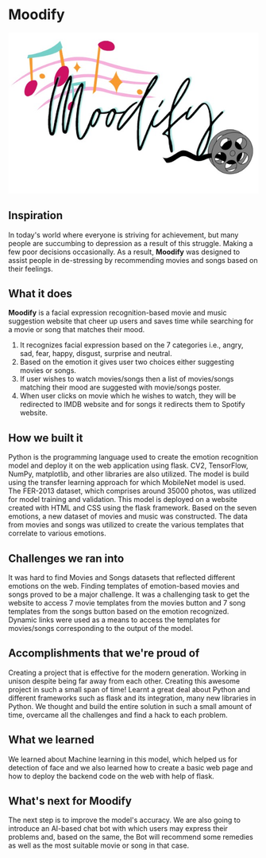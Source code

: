 # Moodify 	
![image](https://github.com/Atharva-D/Assignment-Submission/blob/main/Moodify_Thumbnail.jpeg) 
## Inspiration
In today's world where everyone is striving for achievement, but many people are succumbing to depression as a result of this struggle. Making a few poor decisions occasionally. As a result, **Moodify** was designed to assist people in de-stressing by recommending movies and songs based on their feelings.
## What it does
**Moodify** is a facial expression recognition-based movie and music suggestion website that cheer up users and saves time while searching for a movie or song that matches their mood.
1. It recognizes facial expression based on the 7 categories i.e., angry, sad, fear, happy, disgust, surprise and neutral.
2. Based on the emotion it gives user two choices  either suggesting movies or songs.
3. If user wishes to watch movies/songs then a list of movies/songs matching their mood are suggested with movie/songs poster.
4. When user clicks on movie which he wishes to watch, they will be redirected to IMDB website and for songs it redirects them to Spotify website.
## How we built it
Python is the programming language used to create the emotion recognition model and deploy it on the web application using flask. CV2, TensorFlow, NumPy, matplotlib, and other libraries are also utilized. The model is build using the transfer learning approach for which MobileNet model is used. The FER-2013 dataset, which comprises around 35000 photos, was utilized for model training and validation. This model is deployed on a website created with HTML and CSS using the flask framework. Based on the seven emotions, a new dataset of movies and music was constructed. The data from movies and songs was utilized to create the various templates that correlate to various emotions. 
## Challenges we ran into
It was hard to find Movies and Songs datasets that reflected different emotions on the web. Finding templates of emotion-based movies and songs proved to be a major challenge. It was a challenging task to get the website to access 7 movie templates from the movies button and 7 song templates from the songs button based on the emotion recognized. Dynamic links were used as a means to access the templates for movies/songs corresponding to the output of the model.
## Accomplishments that we're proud of
Creating a project that is effective for the modern generation. Working in unison despite being far away from each other. Creating this awesome project in such a small span of time! Learnt a great deal about Python and different frameworks such as flask and its integration, many new libraries in Python. We thought and build the entire solution in such a small amount of time, overcame all the challenges and find a hack to each problem.
## What we learned
We learned about Machine learning in this model, which helped us for detection of face and we also learned how to create a basic web page and how to deploy the backend code on the web with help of flask. 
## What's next for **Moodify**
The next step is to improve the model's accuracy. We are also going to introduce an AI-based chat bot with which users may express their problems and, based on the same, the Bot will recommend some remedies as well as the most suitable movie or song in that case.
